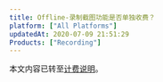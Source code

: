 ```yaml
---
title: Offline-录制截图功能是否单独收费？
platform: ["All Platforms"]
updatedAt: 2020-07-09 21:51:29
Products: ["Recording"]
---
```


本文内容已转至[计费说明](https://docs.agora.io/cn/Recording/billing_recording?platform=All%20Platforms#常见问题)。
